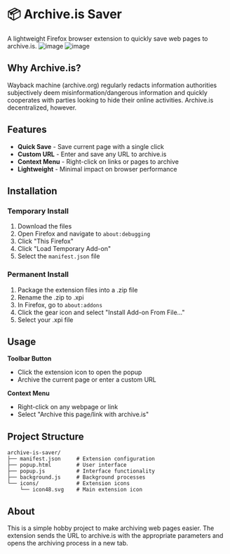 # 📦 Archive.is Saver

A lightweight Firefox browser extension to quickly save web pages to archive.is.
![image](https://github.com/user-attachments/assets/01401414-ed2d-455c-86d8-6f6e781f7615) ![image](https://github.com/user-attachments/assets/989a6937-b38b-4ab0-9392-71531fc8bd1e)




## Why Archive.is?
Wayback machine (archive.org) regularly redacts information authorities subjectively deem misinformation/dangerous information and quickly cooperates with parties looking to hide their online activities. Archive.is decentralized, however. 

## Features

- **Quick Save** - Save current page with a single click
- **Custom URL** - Enter and save any URL to archive.is 
- **Context Menu** - Right-click on links or pages to archive
- **Lightweight** - Minimal impact on browser performance

## Installation

### Temporary Install
1. Download the files
2. Open Firefox and navigate to `about:debugging`
3. Click "This Firefox"
4. Click "Load Temporary Add-on"
5. Select the `manifest.json` file

### Permanent Install
1. Package the extension files into a .zip file
2. Rename the .zip to .xpi
3. In Firefox, go to `about:addons`
4. Click the gear icon and select "Install Add-on From File..."
5. Select your .xpi file

## Usage

**Toolbar Button**
- Click the extension icon to open the popup
- Archive the current page or enter a custom URL

**Context Menu**
- Right-click on any webpage or link
- Select "Archive this page/link with archive.is"

## Project Structure

```
archive-is-saver/
├── manifest.json     # Extension configuration
├── popup.html        # User interface
├── popup.js          # Interface functionality
├── background.js     # Background processes
└── icons/            # Extension icons
    └── icon48.svg    # Main extension icon
```

## About

This is a simple hobby project to make archiving web pages easier. The extension sends the URL to archive.is with the appropriate parameters and opens the archiving process in a new tab.

